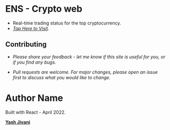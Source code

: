 # ENS - Crypto web

- Real-time  trading status for the top cryptocurrency.
- *[Tap Here to Visit](https://yash-jivani.github.io/ENS-CryptoWeb/).*


## Contributing
- *Please share your feedback - let me know if this site is useful for you, or if you find any bugs.*

- *Pull requests are welcome. For major changes, please open an issue first to discuss what you would like to change.*



# Author Name
Built with React - April 2022.

**[Yash Jivani](https://github.com/yash-jivani)**